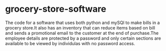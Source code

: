 # grocery-store-software
The code for a software that uses both python and mySQl to make bills in a grocery store.It also has an inventory that can reduce items based on bill and sends a promotional email to the customer at the end of purchase.The employee details are protected by a password and only certain sections are available to be viewed by individulas with no password access.
